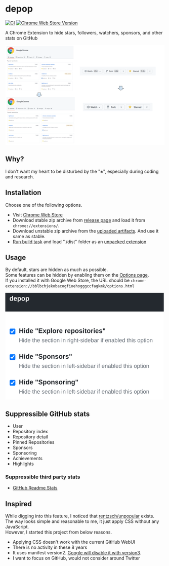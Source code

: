 # depop

[![CI](https://github.com/kachick/depop/actions/workflows/ci.yml/badge.svg?branch=main)](https://github.com/kachick/depop/actions/workflows/ci.yml?query=event%3Apush++)
[![Chrome Web Store Version](https://img.shields.io/chrome-web-store/v/bblbchjekobacogfioehogggccfagkmk?style=flat&logo=googlechrome&color=%231a73e8)](https://chromewebstore.google.com/detail/depop/bblbchjekobacogfioehogggccfagkmk)

A Chrome Extension to hide stars, followers, watchers, sponsors, and other stats on GitHub

![Screen Shot](assets/screenshots/overview.png)

## Why?

I don't want my heart to be disturbed by the "±", especially during coding and research.

## Installation

Choose one of the following options.

- Visit [Chrome Web Store](https://chromewebstore.google.com/detail/depop/bblbchjekobacogfioehogggccfagkmk)
- Download stable zip archive from [release page](https://github.com/kachick/depop/releases) and load it from `chrome://extensions/`.
- Download unstable zip archive from the [uploaded artifacts](https://github.com/kachick/depop/actions/workflows/ci.yml?query=branch%3Amain+is%3Asuccess). And use it same as stable.
- [Run build task](CONTRIBUTING.md) and load "./dist" folder as an [unpacked extension](https://developer.chrome.com/docs/extensions/mv3/getstarted/development-basics/#load-unpacked)

## Usage

By default, stars are hidden as much as possible.\
Some features can be hidden by enabling them on the [Options page](https://developer.chrome.com/docs/extensions/mv3/options/).\
If you installed it with Google Web Store, the URL should be `chrome-extension://bblbchjekobacogfioehogggccfagkmk/options.html`

![Screen Shot](assets/screenshots/options.png)

## Suppressible GitHub stats

- User
- Repository index
- Repository detail
- Pinned Repositories
- Sponsors
- Sponsoring
- Achievements
- Highlights

### Suppressible third party stats

- [GitHub Readme Stats](https://github.com/anuraghazra/github-readme-stats)

## Inspired

While digging into this feature, I noticed that
[rentzsch/unpopular](https://github.com/rentzsch/unpopular/tree/863963e26c1a758a53eb33747e0fec6f26ac130d)
exists.\
The way looks simple and reasonable to me, it just apply CSS without any
JavaScript.\
However, I started this project from below reasons.

- Applying CSS doesn't work with the current GitHub WebUI
- There is no activity in these 8 years
- It uses manifest version2.
  [Google will disable it with version3](https://developer.chrome.com/docs/extensions/mv3/mv2-sunset/).
- I want to focus on GitHub, would not consider around Twitter
